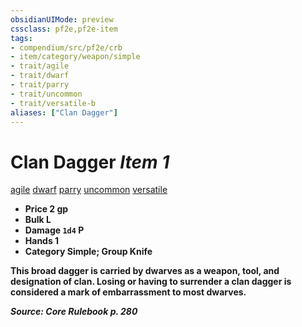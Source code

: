 ```yaml
---
obsidianUIMode: preview
cssclass: pf2e,pf2e-item
tags:
- compendium/src/pf2e/crb
- item/category/weapon/simple
- trait/agile
- trait/dwarf
- trait/parry
- trait/uncommon
- trait/versatile-b
aliases: ["Clan Dagger"]
---
```

# Clan Dagger *Item 1*  
[agile](/rules/traits/agile.md)  [dwarf](/rules/traits/dwarf.md)  [parry](/rules/traits/parry.md)  [uncommon](/rules/traits/uncommon.md)  [versatile <b>](/rules/traits/versatile.md)  

- **Price** 2 gp
- **Bulk** L
- **Damage** `1d4` P
- **Hands** 1
- **Category** Simple; **Group** Knife 

This broad dagger is carried by dwarves as a weapon, tool, and designation of clan. Losing or having to surrender a clan dagger is considered a mark of embarrassment to most dwarves.

*Source: Core Rulebook p. 280*